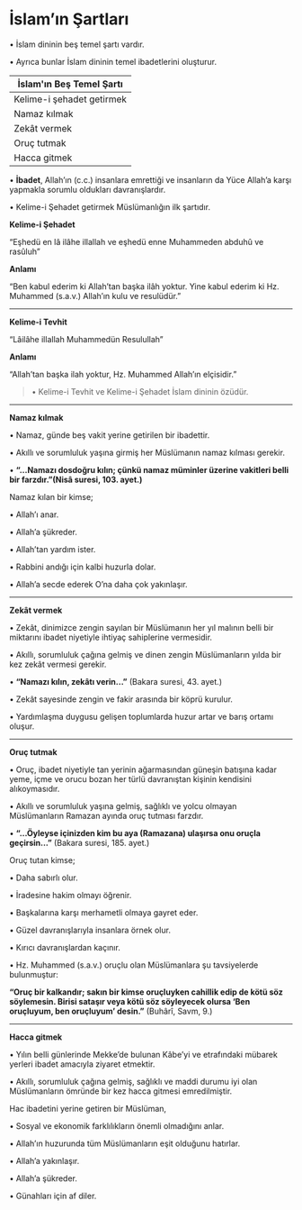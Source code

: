 # İslam’ın Şartları

• İslam dininin beş temel şartı vardır.

• Ayrıca bunlar İslam dininin temel ibadetlerini oluşturur.

| **İslam'ın Beş Temel Şartı**  |
|---------------------------|
| Kelime-i şehadet getirmek |
| Namaz kılmak              |
| Zekât vermek              |
| Oruç tutmak               |
| Hacca gitmek              |

• **İbadet**, Allah’ın (c.c.) insanlara emrettiği ve insanların da Yüce Allah’a karşı yapmakla sorumlu oldukları davranışlardır.

• Kelime-i Şehadet getirmek Müslümanlığın ilk şartıdır.

**Kelime-i Şehadet**

“Eşhedü en lâ ilâhe illallah ve eşhedü enne Muhammeden abduhû ve rasûluh”

**Anlamı**

“Ben kabul ederim ki Allah’tan başka ilâh yoktur. Yine kabul ederim ki Hz. Muhammed (s.a.v.) Allah’ın kulu ve resulüdür.”

---

**Kelime-i Tevhit**

“Lâilâhe illallah Muhammedün Resulullah”

**Anlamı**

“Allah’tan başka ilah yoktur, Hz. Muhammed Allah’ın elçisidir.”

> • Kelime-i Tevhit ve Kelime-i Şehadet İslam dininin özüdür.

---

**Namaz kılmak**

• Namaz, günde beş vakit yerine getirilen bir ibadettir.

• Akıllı ve sorumluluk yaşına girmiş her Müslümanın namaz kılması gerekir.

• **“...Namazı dosdoğru kılın; çünkü namaz müminler üzerine vakitleri belli bir farzdır.”(Nisâ suresi, 103. ayet.)**

Namaz kılan bir kimse;

• Allah’ı anar.

• Allah’a şükreder.

• Allah’tan yardım ister.

• Rabbini andığı için kalbi huzurla dolar.

• Allah’a secde ederek O’na daha çok yakınlaşır.

---

**Zekât vermek**

• Zekât, dinimizce zengin sayılan bir
Müslümanın her yıl malının belli bir
miktarını ibadet niyetiyle ihtiyaç
sahiplerine vermesidir.

• Akıllı, sorumluluk çağına gelmiş ve
dinen zengin Müslümanların yılda bir
kez zekât vermesi gerekir.

• **“Namazı kılın, zekâtı verin...”**
(Bakara suresi, 43. ayet.)

• Zekât sayesinde zengin ve fakir arasında bir
köprü kurulur.

• Yardımlaşma duygusu gelişen toplumlarda
huzur artar ve barış ortamı oluşur.

---

**Oruç tutmak**

• Oruç, ibadet niyetiyle tan yerinin
ağarmasından güneşin batışına
kadar yeme, içme ve orucu bozan
her
türlü
davranıştan
kişinin
kendisini alıkoymasıdır.

• Akıllı ve sorumluluk yaşına gelmiş, sağlıklı ve yolcu olmayan Müslümanların
Ramazan ayında oruç tutması farzdır.

• **“...Öyleyse içinizden kim bu aya
(Ramazana) ulaşırsa onu oruçla
geçirsin...”**
(Bakara suresi, 185. ayet.)

Oruç tutan kimse;

• Daha sabırlı olur.

• İradesine hakim olmayı öğrenir.

• Başkalarına karşı merhametli olmaya gayret eder.

• Güzel davranışlarıyla insanlara örnek olur.

• Kırıcı davranışlardan kaçınır.

• Hz. Muhammed (s.a.v.) oruçlu olan Müslümanlara
şu tavsiyelerde bulunmuştur:

**“Oruç bir kalkandır; sakın bir kimse oruçluyken
cahillik edip de kötü söz söylemesin. Birisi sataşır
veya kötü söz söyleyecek olursa ‘Ben oruçluyum,
ben oruçluyum’ desin.”**
(Buhârî, Savm, 9.)

---

**Hacca gitmek**

• Yılın belli günlerinde Mekke’de
bulunan Kâbe’yi ve etrafındaki
mübarek yerleri ibadet amacıyla
ziyaret etmektir.

• Akıllı, sorumluluk çağına gelmiş,
sağlıklı ve maddi durumu iyi olan
Müslümanların ömründe bir kez
hacca gitmesi emredilmiştir.

Hac ibadetini yerine getiren bir Müslüman,

• Sosyal ve ekonomik farklılıkların önemli olmadığını anlar.

• Allah’ın huzurunda tüm Müslümanların eşit olduğunu
hatırlar.

• Allah’a yakınlaşır.

• Allah’a şükreder.

• Günahları için af diler.
